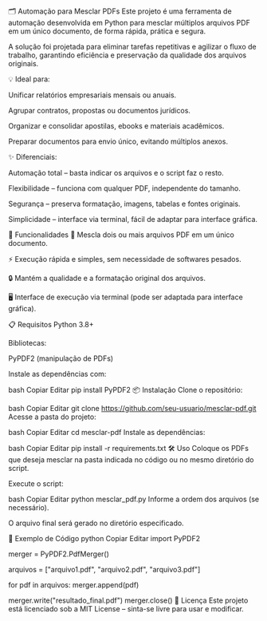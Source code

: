 🗂️ Automação para Mesclar PDFs
Este projeto é uma ferramenta de automação desenvolvida em Python para mesclar múltiplos arquivos PDF em um único documento, de forma rápida, prática e segura.

A solução foi projetada para eliminar tarefas repetitivas e agilizar o fluxo de trabalho, garantindo eficiência e preservação da qualidade dos arquivos originais.

💡 Ideal para:

Unificar relatórios empresariais mensais ou anuais.

Agrupar contratos, propostas ou documentos jurídicos.

Organizar e consolidar apostilas, ebooks e materiais acadêmicos.

Preparar documentos para envio único, evitando múltiplos anexos.

✨ Diferenciais:

Automação total – basta indicar os arquivos e o script faz o resto.

Flexibilidade – funciona com qualquer PDF, independente do tamanho.

Segurança – preserva formatação, imagens, tabelas e fontes originais.

Simplicidade – interface via terminal, fácil de adaptar para interface gráfica.

🚀 Funcionalidades
📑 Mescla dois ou mais arquivos PDF em um único documento.

⚡ Execução rápida e simples, sem necessidade de softwares pesados.

🔒 Mantém a qualidade e a formatação original dos arquivos.

🖥️ Interface de execução via terminal (pode ser adaptada para interface gráfica).

📋 Requisitos
Python 3.8+

Bibliotecas:

PyPDF2 (manipulação de PDFs)

Instale as dependências com:

bash
Copiar
Editar
pip install PyPDF2
📦 Instalação
Clone o repositório:

bash
Copiar
Editar
git clone https://github.com/seu-usuario/mesclar-pdf.git
Acesse a pasta do projeto:

bash
Copiar
Editar
cd mesclar-pdf
Instale as dependências:

bash
Copiar
Editar
pip install -r requirements.txt
🛠️ Uso
Coloque os PDFs que deseja mesclar na pasta indicada no código ou no mesmo diretório do script.

Execute o script:

bash
Copiar
Editar
python mesclar_pdf.py
Informe a ordem dos arquivos (se necessário).

O arquivo final será gerado no diretório especificado.

📂 Exemplo de Código
python
Copiar
Editar
import PyPDF2

merger = PyPDF2.PdfMerger()

arquivos = ["arquivo1.pdf", "arquivo2.pdf", "arquivo3.pdf"]

for pdf in arquivos:
    merger.append(pdf)

merger.write("resultado_final.pdf")
merger.close()
📄 Licença
Este projeto está licenciado sob a MIT License – sinta-se livre para usar e modificar.
